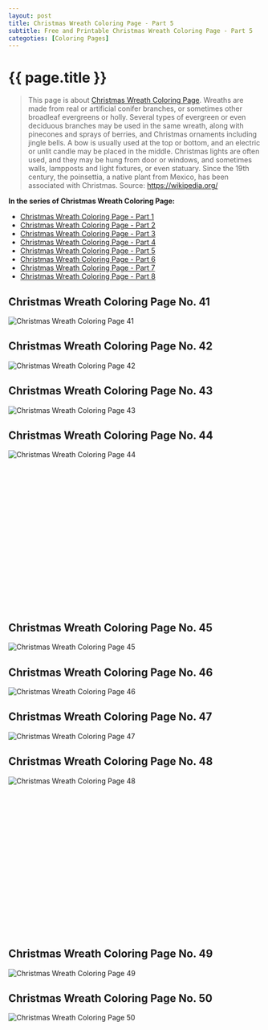 ```yaml
---
layout: post
title: Christmas Wreath Coloring Page - Part 5
subtitle: Free and Printable Christmas Wreath Coloring Page - Part 5
categoties: [Coloring Pages]
---
```

{{ page.title }}
================
> This page is about [Christmas Wreath Coloring Page](https://freecoloringpages.github.io/). Wreaths are made from real or artificial conifer branches, or sometimes other broadleaf evergreens or holly. Several types of evergreen or even deciduous branches may be used in the same wreath, along with pinecones and sprays of berries, and Christmas ornaments including jingle bells. A bow is usually used at the top or bottom, and an electric or unlit candle may be placed in the middle. Christmas lights are often used, and they may be hung from door or windows, and sometimes walls, lampposts and light fixtures, or even statuary. Since the 19th century, the poinsettia, a native plant from Mexico, has been associated with Christmas. Source: https://wikipedia.org/

**In the series of Christmas Wreath Coloring Page:**

* [Christmas Wreath Coloring Page - Part 1](https://freecoloringpages.github.io/2017/11/21/Christmas-Wreath-Coloring-Page-part-1.html)
* [Christmas Wreath Coloring Page - Part 2](https://freecoloringpages.github.io/2017/11/21/Christmas-Wreath-Coloring-Page-part-2.html)
* [Christmas Wreath Coloring Page - Part 3](https://freecoloringpages.github.io/2017/11/21/Christmas-Wreath-Coloring-Page-part-3.html)
* [Christmas Wreath Coloring Page - Part 4](https://freecoloringpages.github.io/2017/11/21/Christmas-Wreath-Coloring-Page-part-4.html)
* [Christmas Wreath Coloring Page - Part 5](https://freecoloringpages.github.io/2017/11/21/Christmas-Wreath-Coloring-Page-part-5.html)
* [Christmas Wreath Coloring Page - Part 6](https://freecoloringpages.github.io/2017/11/21/Christmas-Wreath-Coloring-Page-part-6.html)
* [Christmas Wreath Coloring Page - Part 7](https://freecoloringpages.github.io/2017/11/21/Christmas-Wreath-Coloring-Page-part-7.html)
* [Christmas Wreath Coloring Page - Part 8](https://freecoloringpages.github.io/2017/11/21/Christmas-Wreath-Coloring-Page-part-8.html)

## Christmas Wreath Coloring Page No. 41
![Christmas Wreath Coloring Page 41](https://freecoloringpages.github.io/img/Christmas-Wreath-Coloring-Page%20(41).jpg "Christmas Wreath Coloring Page 41")

## Christmas Wreath Coloring Page No. 42
![Christmas Wreath Coloring Page 42](https://freecoloringpages.github.io/img/Christmas-Wreath-Coloring-Page%20(42).jpg "Christmas Wreath Coloring Page 42")

## Christmas Wreath Coloring Page No. 43
![Christmas Wreath Coloring Page 43](https://freecoloringpages.github.io/img/Christmas-Wreath-Coloring-Page%20(43).jpg "Christmas Wreath Coloring Page 43")

## Christmas Wreath Coloring Page No. 44
![Christmas Wreath Coloring Page 44](https://freecoloringpages.github.io/img/Christmas-Wreath-Coloring-Page%20(44).jpg "Christmas Wreath Coloring Page 44")

<script async src="//pagead2.googlesyndication.com/pagead/js/adsbygoogle.js"></script><!-- Texxtonly --><ins class="adsbygoogle" style="display:inline-block;width:336px;height:280px" data-ad-client="ca-pub-6753140515841889" data-ad-slot="3207852233"></ins><script>(adsbygoogle = window.adsbygoogle || []).push({}); </script>

## Christmas Wreath Coloring Page No. 45
![Christmas Wreath Coloring Page 45](https://freecoloringpages.github.io/img/Christmas-Wreath-Coloring-Page%20(45).jpg "Christmas Wreath Coloring Page 45")

## Christmas Wreath Coloring Page No. 46
![Christmas Wreath Coloring Page 46](https://freecoloringpages.github.io/img/Christmas-Wreath-Coloring-Page%20(46).jpg "Christmas Wreath Coloring Page 46")

## Christmas Wreath Coloring Page No. 47
![Christmas Wreath Coloring Page 47](https://freecoloringpages.github.io/img/Christmas-Wreath-Coloring-Page%20(47).jpg "Christmas Wreath Coloring Page 47")

## Christmas Wreath Coloring Page No. 48
![Christmas Wreath Coloring Page 48](https://freecoloringpages.github.io/img/Christmas-Wreath-Coloring-Page%20(48).jpg "Christmas Wreath Coloring Page 48")

<script async src="//pagead2.googlesyndication.com/pagead/js/adsbygoogle.js"></script><!-- Texxtonly --><ins class="adsbygoogle" style="display:inline-block;width:336px;height:280px" data-ad-client="ca-pub-6753140515841889" data-ad-slot="3207852233"></ins><script>(adsbygoogle = window.adsbygoogle || []).push({}); </script>

## Christmas Wreath Coloring Page No. 49
![Christmas Wreath Coloring Page 49](https://freecoloringpages.github.io/img/Christmas-Wreath-Coloring-Page%20(49).jpg "Christmas Wreath Coloring Page 49")

## Christmas Wreath Coloring Page No. 50
![Christmas Wreath Coloring Page 50](https://freecoloringpages.github.io/img/Christmas-Wreath-Coloring-Page%20(50).jpg "Christmas Wreath Coloring Page 50")

